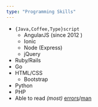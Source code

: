 ```yaml
---
type: "Programming Skills"
---
```


* `{Java,Coffee,Type}script`
    * AngularJS (since 2012 <i class="fa fa-smile-o"></i>)
    * Ionic
    * Node (Express)
    * jQuery
* Ruby/Rails
* Go
* HTML/CSS
    * Bootstrap
* Python
* PHP
* Able to read _(most)_ [errors](https://xkcd.com/1024/)/[man](https://xkcd.com/293/)
